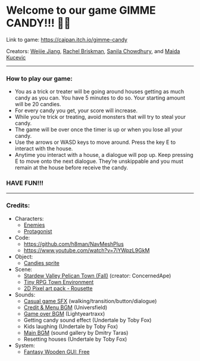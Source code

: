 # Welcome to our game GIMME CANDY!!! 🎃🍭
Link to game: https://caipan.itch.io/gimme-candy 

Creators: [Weijie Jiang](https://github.com/weijiej2964), [Rachel Briskman](https://github.com/TheSimmer101), [Sanila Chowdhury](https://github.com/sanilac6459), and [Maida Kucevic](https://github.com/maida5)

-----

### How to play our game:
* You as a trick or treater will be going around houses getting as much candy as you can. You have 5 minutes to do so. Your starting amount will be 20 candies.
* For every candy you get, your score will increase.
* While you’re trick or treating, avoid monsters that will try to steal your candy.
* The game will be over once the timer is up or when you lose all your candy.
* Use the arrows or WASD keys to move around. Press the key E to interact with the house. 
* Anytime you interact with a house, a dialogue will pop up. Keep pressing E to move onto the next dialogue. They’re unskippable and you must remain at the house before receive the candy.

### HAVE FUN!!!

-----
### Credits:
* Characters:
  * [Enemies](https://elv-games.itch.io/free-retro-game-world-sprites)
  * [Protagonist](https://penzilla.itch.io/hooded-protagonist)
* Code:
  * https://github.com/h8man/NavMeshPlus
  * https://www.youtube.com/watch?v=7iYWpzL9GkM
* Object:
  * [Candies sprite](https://assetstore.unity.com/packages/2d/gui/icons/candies-sprite-118616)
* Scene:
  * [Stardew Valley Pelican Town (Fall)](https://www.spriters-resource.com/pc_computer/stardewvalley/sheet/88626/) (creator: ConcernedApe)
  * [Tiny RPG Town Environment](https://assetstore.unity.com/packages/2d/environments/tiny-rpg-town-environment-88293)
  * [2D Pixel art pack - Rousette](https://assetstore.unity.com/packages/2d/characters/2d-pixel-art-pack-rousette-167698)
* Sounds:
  * [Casual game SFX](https://assetstore.unity.com/packages/audio/sound-fx/free-casual-game-sfx-pack-54116) (walking/transition/button/dialogue)
  * [Credit & Menu BGM](https://pixabay.com/music/scary-childrens-tunes-this-is-halloween-172354/) (Universfield)
  * [Game over BGM](https://pixabay.com/sound-effects/kl-music-box-game-over-ii-152200/) (Lightyeartraxx)
  * Getting candy sound effect (Undertale by Toby Fox)
  * Kids laughing (Undertale by Toby Fox)
  * [Main BGM](https://pixabay.com/music/scary-childrens-tunes-happy-comedy-halloween-party-dance-for-kids-children-118581/) (sound gallery by Dmitry Taras)
  * Resetting houses (Undertale by Toby Fox)
* System:
  * [Fantasy Wooden GUI: Free](https://assetstore.unity.com/packages/2d/gui/fantasy-wooden-gui-free-103811)
